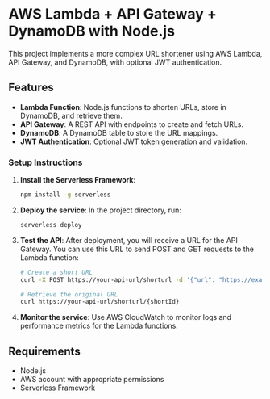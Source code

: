 # AWS Lambda + API Gateway + DynamoDB with Node.js

This project implements a more complex URL shortener using AWS Lambda, API Gateway, and DynamoDB, with optional JWT authentication.

## Features

- **Lambda Function**: Node.js functions to shorten URLs, store in DynamoDB, and retrieve them.
- **API Gateway**: A REST API with endpoints to create and fetch URLs.
- **DynamoDB**: A DynamoDB table to store the URL mappings.
- **JWT Authentication**: Optional JWT token generation and validation.

### Setup Instructions

1. **Install the Serverless Framework**:
   ```bash
   npm install -g serverless
   ```

2. **Deploy the service**:
   In the project directory, run:
   ```bash
   serverless deploy
   ```

3. **Test the API**:
   After deployment, you will receive a URL for the API Gateway. You can use this URL to send POST and GET requests to the Lambda function:
   ```bash
   # Create a short URL
   curl -X POST https://your-api-url/shorturl -d '{"url": "https://example.com"}'

   # Retrieve the original URL
   curl https://your-api-url/shorturl/{shortId}
   ```

4. **Monitor the service**:
   Use AWS CloudWatch to monitor logs and performance metrics for the Lambda functions.

## Requirements
- Node.js
- AWS account with appropriate permissions
- Serverless Framework
